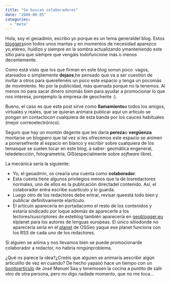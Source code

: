 ```yaml
---
title: "Se buscan colaboradores"
date: "2008-06-05"
categories: 
  - "meta"
---
```


Hola, soy el geoadmin, escribo yo porque es un tema generaldel blog. Estos [bloggers](/es/profile/profile_profile/Blogger)son todos unos mantas y en momentos de necesidad aparezco yo,etéreo, huidizo y siempre en la sombra actualizando ymanteniendo este sitio para que siempre que vengáis todofuncione más o menos decentemente.

Como está visto que los que firman en este blog sonun poco  vagos, atareados o simplemente **dejaos**,he pensado que va a ser cuestión de invitar a otros para querellenéis un poco este espacio y tenga un pocomás de movimiento. No por la publicidad, más quenada porque no la tenemos. Al menos no para sacar dinero sinomás bien para ayudar a promocionar lo que nos interesa, porejemplo la empresa de geochente :).

Bueno, el caso es que este post sirve como **llamamiento**a todos los amigos, virtuales y reales, que se quieran animara publicar aquí un artículo se pongan en contactocon cualquiera de esta banda por los cauces habituales (mejor correoelectrónico).

Seguro que hay un montón degente que les daría **pereza**o **vergüenza** montarse un blogpero que tal vez si les ofrecemos este espacio se animen a ponersefrente al espacio en blanco y escribir sobre cualquiera de los temasque se suelen tocar en este blog, a saber: geomática engeneral, teledetección, fotogrametría, GIS(especialmente sobre _software_ libre).

La mecánica sería la siguiente:

- Yo, el geoadmin, os crearía una cuenta como **colaborador**. 
- Esta cuenta tiene algunos privilegios menos que la de losredactores normales, uno de ellos es la publicación directadel contenido. Así, el colaborador entra escribe suartículo y lo guarda. 
- Luego otro de los redactores debe entrar, revisar queestá todo bien y publicar definitivamente elartículo.
- El artículo aparecería en portadacomo el resto de los contenidos y estaría sindicado por loque además de aparecerle a los lectores/suscriptores de esteblog también aparecería en [geoblogger.eu](http://geoblogger.eu/) elplanet para los autores de lenguas europeas. El único sitiodonde no aparecería sería en el [planet](http://planet.osgeo.org) de OSGeo yaque ese planet funciona con los RSS de cada uno de los redactores.

Si alguien se anima y nos llevamos bien se puede promocionarde colaborador a redactor, no habría ningúnproblema.

¿Qué os parece la idea?¿Creéis que alguien se animaría aescribir algún articulillo de vez en cuando? De hecho yapasó hace un tiempo con un [bonitoartículo](http://geomaticblog.net/node/95) de José Manuel Saa y tenemosen la cocina a puntito de salir otro de otra persona, pero no digo nadade momento, que no me toca...
